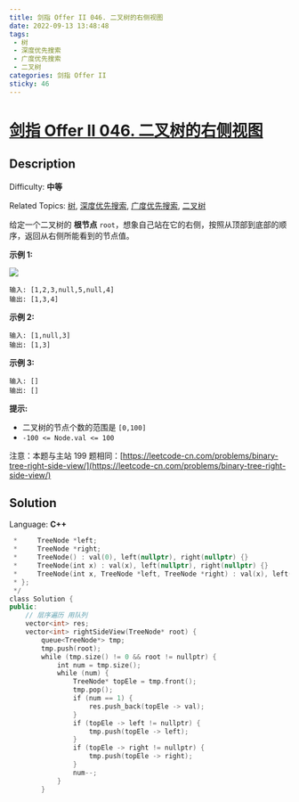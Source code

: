 ```yaml
---
title: 剑指 Offer II 046. 二叉树的右侧视图
date: 2022-09-13 13:48:48
tags:
 - 树
 - 深度优先搜索
 - 广度优先搜索
 - 二叉树
categories: 剑指 Offer II
sticky: 46
---
```


# [剑指 Offer II 046\. 二叉树的右侧视图](https://leetcode.cn/problems/WNC0Lk/)

## Description

Difficulty: **中等**  

Related Topics: [树](https://leetcode.cn/tag/tree/), [深度优先搜索](https://leetcode.cn/tag/depth-first-search/), [广度优先搜索](https://leetcode.cn/tag/breadth-first-search/), [二叉树](https://leetcode.cn/tag/binary-tree/)


给定一个二叉树的 **根节点** `root`，想象自己站在它的右侧，按照从顶部到底部的顺序，返回从右侧所能看到的节点值。

**示例 1:**

![](https://assets.leetcode.com/uploads/2021/02/14/tree.jpg)

```
输入: [1,2,3,null,5,null,4]
输出: [1,3,4]
```

**示例 2:**

```
输入: [1,null,3]
输出: [1,3]
```

**示例 3:**

```
输入: []
输出: []
```

**提示:**

*   二叉树的节点个数的范围是 `[0,100]`
*   `-100 <= Node.val <= 100` 

注意：本题与主站 199 题相同：[https://leetcode-cn.com/problems/binary-tree-right-side-view/](https://leetcode-cn.com/problems/binary-tree-right-side-view/)


## Solution

Language: **C++**

```c++
 *     TreeNode *left;
 *     TreeNode *right;
 *     TreeNode() : val(0), left(nullptr), right(nullptr) {}
 *     TreeNode(int x) : val(x), left(nullptr), right(nullptr) {}
 *     TreeNode(int x, TreeNode *left, TreeNode *right) : val(x), left(left), right(right) {}
 * };
 */
class Solution {
public:
    // 层序遍历 用队列
    vector<int> res;
    vector<int> rightSideView(TreeNode* root) {
        queue<TreeNode*> tmp;
        tmp.push(root);
        while (tmp.size() != 0 && root != nullptr) {
            int num = tmp.size();
            while (num) {
                TreeNode* topEle = tmp.front();
                tmp.pop();
                if (num == 1) {
                    res.push_back(topEle -> val);
                }
                if (topEle -> left != nullptr) {
                    tmp.push(topEle -> left);
                }
                if (topEle -> right != nullptr) {
                    tmp.push(topEle -> right);
                }
                num--;
            }
        }
```